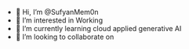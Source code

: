 - 👋 Hi, I’m @SufyanMem0n
- 👀 I’m interested in Working 
- 🌱 I’m currently learning cloud applied generative AI
- 💞️ I’m looking to collaborate on 


<!---
SufyanMem0n/SufyanMem0n is a ✨ special ✨ repository because its `README.md` (this file) appears on your GitHub profile.
You can click the Preview link to take a look at your changes.
--->

